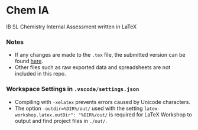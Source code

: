 # Chem IA
IB SL Chemistry Internal Assessment written in LaTeX

### Notes
- If any changes are made to the `.tex` file, the submitted version can be found [here](https://github.com/Togohogo1-Archive/chem-ia/tree/bfd3f8caae9ef53fb14fbef3946d3bf861beea6f).
- Other files such as raw exported data and spreadsheets are not included in this repo.

### Workspace Settings in `.vscode/settings.json`
- Compiling with `-xelatex` prevents errors caused by Unicode characters.
- The option `-outdir=%DIR%/out/` used with the setting `latex-workshop.latex.outDir": "%DIR%/out/` is required for LaTeX Workshop to output and find project files in `./out/`.
